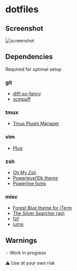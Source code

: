 # dotfiles

## Screenshot
![screenshot](https://github.com/spiralnegative/dotfiles/raw/master/screenshot.png)


## Dependencies
Required for optimal setup

### git
* [diff-so-fancy](https://github.com/so-fancy/diff-so-fancy)
* [scmpuff](https://github.com/mroth/scmpuff)

### tmux
* [Tmux Plugin Manager](https://github.com/tmux-plugins/tpm)

### vim
* [Plug](https://github.com/junegunn/vim-plug)

### zsh
* [Oh My Zsh](https://github.com/ohmyzsh/ohmyzsh)
* [Powerlevel10k theme](https://github.com/romkatv/powerlevel10k)
* [Powerline fonts](https://github.com/powerline/fonts)

### misc
* [Forest Blue theme for iTerm](https://github.com/olkinn/forest-blue-iTerm)
* [The Silver Searcher (ag)](https://github.com/ggreer/the_silver_searcher)
* [fzf](https://github.com/junegunn/fzf)
* [jump](https://github.com/gsamokovarov/jump)


## Warnings
💡 Work in progress

⚠️  Use at your own risk
